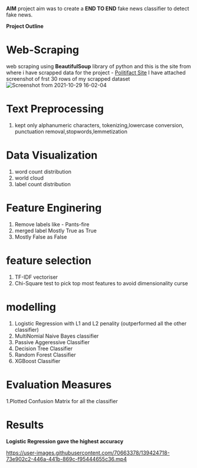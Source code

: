 **AIM**
project aim was to create a **END TO END** fake news classifier to detect fake news.

**Project Outline**

# Web-Scraping
  web scraping using **BeautifulSoup** library of python and this is the site from where i have scrapped data for the project - [Politifact Site](https://www.politifact.com/factchecks/list/?category=fake-news)
  I have attached screenshot of frst 30 rows of my scrapped dataset 
  ![Screenshot from 2021-10-29 16-02-04](https://user-images.githubusercontent.com/70663378/139423440-d0798315-f58b-4452-b1be-1938a2e9914d.png)
# Text Preprocessing 
 1. kept only alphanumeric characters, tokenizing,lowercase conversion, punctuation removal,stopwords,lemmetization
# Data Visualization
 1. word count distribution
 2. world cloud
 3. label count distribution
# Feature Enginering 
 1. Remove labels like - Pants-fire
 2. merged label Mostly True as True
 3. Mostly False as False
# feature selection
 1. TF-IDF vectoriser
 2. Chi-Square test to pick top most features to avoid dimensionality curse
# modelling
 1. Logistic Regression with L1 and L2 penality (outperformed all the other classifier)
 2. MultiNomial Naive Bayes classifier
 3. Passive Aggeressive Classifier
 4. Decision Tree Classifier
 5. Random Forest Classifier
 6. XGBoost Classifier
# Evaluation Measures
 1.Plotted Confusion Matrix for all the classifier
# Results
  **Logistic Regression gave the highest accuracy**





https://user-images.githubusercontent.com/70663378/139424718-73e902c2-446a-441b-869c-f95444655c36.mp4


